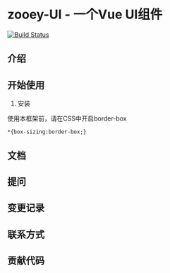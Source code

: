 # zooey-UI - 一个Vue UI组件
[![Build Status](https://travis-ci.org/zooeydotmango/zooey-UI.svg?branch=master)](https://travis-ci.org/zooeydotmango/zooey-UI)
## 介绍


## 开始使用

1. 安装

使用本框架前，请在CSS中开启border-box

```
*{box-sizing:border-box;}
```

## 文档

## 提问

## 变更记录

## 联系方式

## 贡献代码


